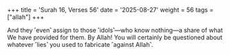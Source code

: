 +++
title = 'Surah 16, Verses 56'
date = '2025-08-27'
weight = 56
tags = ["allah"]
+++

And they ˹even˺ assign to those ˹idols˺—who know nothing—a share of what We have provided for them. By Allah! You will certainly be questioned about whatever ˹lies˺ you used to fabricate ˹against Allah˺.